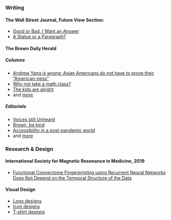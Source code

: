 ### Writing
#### The Wall Street Journal, Future View Section:
- [Good or Bad, I Want an Answer](https://www.wsj.com/articles/college-reopening-vs-reality-11598396942)
- [A Statue or a Paragraph?](https://www.wsj.com/articles/how-many-statues-must-fall-11592953299)

#### The Brown Daily Herald
##### Columns
- [Andrew Yang is wrong: Asian Americans do not have to prove their “American-ness”](https://www.browndailyherald.com/2020/04/07/ren-23-andrew-yang-wrong-asian-americans-not-prove-american-ness/)
- [Why not take a math class?](https://www.browndailyherald.com/2020/02/19/ren-23-not-take-math-class/)
- [The kids are alright](https://www.browndailyherald.com/2019/12/06/ren-23-kids-alright/)
- and [more](https://www.browndailyherald.com/author/johnnyren/)

##### Editorials
- [Voices still Unheard](https://www.browndailyherald.com/2020/11/02/editorial-voices-still-unheard/)
- [Brown, be kind](https://www.browndailyherald.com/2021/03/05/brown-be-kind/)
- [Accessibility in a post-pandemic world](https://www.browndailyherald.com/2021/04/06/editorial-accessibility-in-a-post-pandemic-world/)
- and [more](https://www.browndailyherald.com/author/editorialpageboard/)

### Research & Design
#### International Society for Magnetic Resonance in Medicine, 2019
- [Functional Connectome Fingerprinting using Recurrent Neural Networks Does Not Depend on the Temporal Structure of the Data](https://index.mirasmart.com/ISMRM2019/PDFfiles/3856.html)
#### Visual Design
- [Logo designs](https://jren707.wixsite.com/johnnyren/post/loco-for-logos)
- [Icon designs](https://jren707.wixsite.com/johnnyren/post/_icon)
- [T-shirt designs](https://jren707.wixsite.com/johnnyren/post/fleet-feet)

